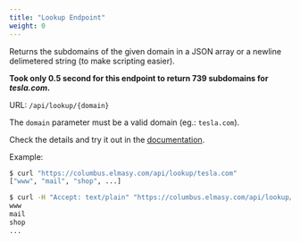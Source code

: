 ```yaml
---
title: "Lookup Endpoint"
weight: 0
---
```


Returns the subdomains of the given domain in a JSON array or a newline delimetered string (to make scripting easier).

**Took only 0.5 second for this endpoint to return 739 subdomains for *tesla.com*.**

URL: `/api/lookup/{domain}`

The `domain` parameter must be a valid domain (eg.: `tesla.com`). 

Check the details and try it out in the [documentation](https://columbus.elmasy.com/swagger/#/domain/get_api_lookup__domain_).

Example:

```bash
$ curl "https://columbus.elmasy.com/api/lookup/tesla.com"
["www", "mail", "shop", ...]

$ curl -H "Accept: text/plain" "https://columbus.elmasy.com/api/lookup/tesla.com"
www
mail
shop
...
```


